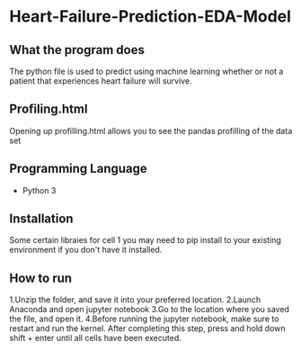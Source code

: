 # Heart-Failure-Prediction-EDA-Model

## What the program does

The python file is used to predict using machine learning
whether or not a patient that experiences heart failure will
survive.
## Profiling.html

Opening up profilling.html allows you to see the pandas profilling of the data set


## Programming Language
 
- Python 3

## Installation

Some certain libraies for cell 1 you may need to pip install to your existing environment if you don't have it installed.  

## How to run

1.Unzip the folder, and save it into your preferred location.
2.Launch Anaconda and open jupyter notebook
3.Go to the location where you saved the file, and open it.
4.Before running the jupyter notebook, make sure to restart and run the kernel.
After completing this step, press and hold down shift + enter until all cells
have been executed.
